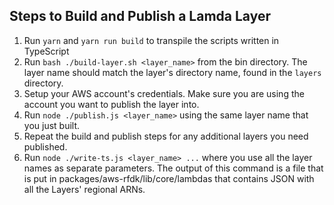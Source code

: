 ## Steps to Build and Publish a Lamda Layer

1. Run `yarn` and `yarn run build` to transpile the scripts written in TypeScript
1. Run `bash ./build-layer.sh <layer_name>` from the bin directory. The layer name should match the layer's directory
name, found in the `layers` directory.
1. Setup your AWS account's credentials. Make sure you are using the account you want to publish the layer into.
1. Run `node ./publish.js <layer_name>` using the same layer name that you just built.
1. Repeat the build and publish steps for any additional layers you need published.
1. Run `node ./write-ts.js <layer_name> ...` where you use all the layer names as separate
parameters. The output of this command is a file that is put in packages/aws-rfdk/lib/core/lambdas that contains JSON with
all the Layers' regional ARNs.